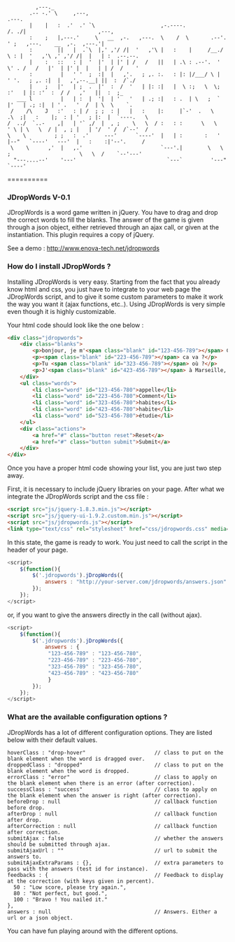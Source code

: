 ```

         ,---._
       .-- -.' \     ,---,                                            .---.
       |    |   :  .'  .' `\                     ,-.----.            /. ./|                       ,---,
       :    ;   |,---.'     \   __  ,-.   ,---.  \    /  \       .--'.  ' ;   ,---.    __  ,-.  ,---.'|
       :        ||   |  .`\  |,' ,'/ /|  '   ,'\ |   :    |     /__./ \ : |  '   ,'\ ,' ,'/ /|  |   | :  .--.--.
       |    :   ::   : |  '  |'  | |' | /   /   ||   | .\ : .--'.  '   \' . /   /   |'  | |' |  |   | | /  /    '
       :         |   ' '  ;  :|  |   ,'.   ; ,. :.   : |: |/___/ \ |    ' '.   ; ,. :|  |   ,',--.__| ||  :  /`./
       |    ;   |'   | ;  .  |'  :  /  '   | |: :|   |  \ :;   \  \;      :'   | |: :'  :  / /   ,'   ||  :  ;_
   ___ l         |   | :  |  '|  | '   '   | .; :|   : .  | \   ;  `      |'   | .; :|  | ' .   '  /  | \  \    `.
 /    /\    J   :'   : | /  ; ;  : |   |   :    |:     |`-'  .   \    .\  ;|   :    |;  : | '   ; |:  |  `----.   \
/  ../  `..-    ,|   | '` ,/  |  , ;    \   \  / :   : :      \   \   ' \ | \   \  / |  , ; |   | '/  ' /  /`--'  /
\    \         ; ;   :  .'     ---'      `----'  |   | :       :   '  |--"   `----'   ---'  |   :    :|'--'.     /
 \    \      ,'  |   ,.'                         `---'.|        \   \ ;                      \   \  /    `--'---'
  "---....--'    '---'                             `---`         '---"                        `----'
```
==========

### JDropWords V-0.1

JDropWords is a word game written in jQuery. You have to drag and drop the correct words to fill the blanks. The answer of the game is given through a json object, either retrieved through an ajax call, or given at the instantiation.
This plugin requires a copy of jQuery.

See a demo : http://www.enova-tech.net/jdropwords


### How do I install JDropWords ?

Installing JDropWords is very easy. Starting from the fact that you already know html and css, you just have to integrate to your web page the JDropWords script, and to give it some custom parameters to make it work the way you want it (ajax functions, etc..). Using JDropWords is very simple even though it is highly customizable.

Your html code should look like the one below :
```html
<div class="jdropwords">
    <div class="blanks">
        <p>bonjour, je m'<span class="blank" id="123-456-789"></span> Christian</p>
        <p><span class="blank" id="223-456-789"></span> ca va ?</p>
        <p>Tu <span class="blank" id="323-456-789"></span> où ?</p>
        <p>J'<span class="blank" id="423-456-789"></span> à Marseille, mais j'<span class="blank" id="523-456-789"></span> à Paris.</p>
    </div>
    <ul class="words">
        <li class="word" id="123-456-780">appelle</li>
        <li class="word" id="223-456-780">Comment</li>
        <li class="word" id="323-456-780">habites</li>
        <li class="word" id="423-456-780">habite</li>
        <li class="word" id="523-456-780">étudie</li>
    </ul>
    <div class="actions">
        <a href="#" class="button reset">Reset</a>
        <a href="#" class="button submit">Submit</a>
    </div>
</div>
```

Once you have a proper html code showing your list, you are just two step away.

First, it is necessary to include jQuery libraries on your page.
After what we integrate the JDropWords script and the css file :
```html
<script src="js/jquery-1.8.3.min.js"></script>
<script src="js/jquery-ui-1.9.2.custom.min.js"></script>
<script src="js/jdropwords.js"></script>
<link type="text/css" rel="stylesheet" href="css/jdropwords.css" media="all" />
```

In this state, the game is ready to work. You just need to call the script in the header of your page.

```javascript
<script>
    $(function(){
        $('.jdropwords').jDropWords({
            answers : "http://your-server.com/jdropwords/answers.json"
        });
    });
</script>
```
or, if you want to give the answers directly in the call (without ajax).

```javascript
<script>
    $(function(){
        $('.jdropwords').jDropWords({
            answers : {
             "123-456-789" : "123-456-780",
             "223-456-789" : "223-456-780",
             "323-456-789" : "323-456-780",
             "423-456-789" : "423-456-780"
             }
        });
    });
</script>
```

### What are the available configuration options ?

JDropWords has a lot of different configuration options. They are listed below with their default values.

```
hoverClass : "drop-hover"                      // class to put on the blank element when the word is dragged over.
droppedClass : "dropped"                       // class to put on the blank element when the word is dropped.
errorClass : "error"                           // class to apply on the blank element when there is an error (after correction).
successClass : "success"                       // class to apply on the blank element when the answer is right (after correction).
beforeDrop : null                              // callback function before drop.
afterDrop : null                               // callback function after drop.
afterCorrection : null                         // callback function after correction.
submitAjax : false                             // whether the answers should be submitted through ajax.
submitAjaxUrl : ""                             // url to submit the answers to.
submitAjaxExtraParams : {},                    // extra parameters to pass with the answers (test id for instance).
feedbacks : {                                  // Feedback to display at the correction (with keys given in percent).
  50 : "Low score, please try again.",
  80 : "Not perfect, but good.",
  100 : "Bravo ! You nailed it."
},
answers : null                                 // Answers. Either a url or a json object.
```

You can have fun playing around with the different options.
